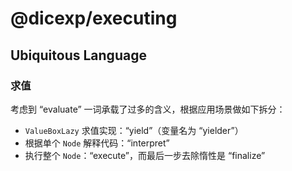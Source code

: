 # @dicexp/executing

## Ubiquitous Language

### 求值

考虑到 “evaluate” 一词承载了过多的含义，根据应用场景做如下拆分：

- `ValueBoxLazy` 求值实现：“yield”（变量名为 “yielder”）
- 根据单个 `Node` 解释代码：“interpret”
- 执行整个 `Node`：“execute”，而最后一步去除惰性是 “finalize”
